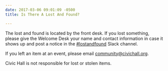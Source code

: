```yaml
---
date: 2017-03-06 09:01:09 -0500
title: Is There A Lost And Found?

---
```

The lost and found is located by the front desk. If you lost something, please give the Welcome Desk your name and contact information in case it shows up and post a notice in the [#lostandfound](https://civichallmembers.slack.com/messages/lostandfound/) Slack channel.

If you left an item at an event, please email [community@civichall.org](mailto:community@civichall.org "community@civichall.org").

Civic Hall is not responsible for lost or stolen items.